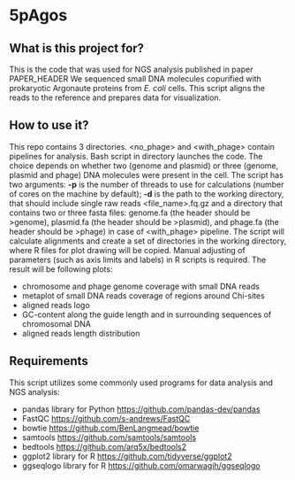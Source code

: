 # 5pAgos

## What is this project for?
This is the code that was used for NGS analysis published in paper PAPER_HEADER
We sequenced small DNA molecules copurified with prokaryotic Argonaute proteins from *E. coli* cells.
This script aligns the reads to the reference and prepares data for visualization.

## How to use it?
This repo contains 3 directories. <no_phage> and <with_phage> contain pipelines for analysis. Bash script in <pipeline> directory launches the code. The choice depends on whether two (genome and plasmid) or three (genome, plasmid and phage) DNA molecules were present in the cell. The script has two arguments:
  **-p** is the number of threads to use for calculations (number of cores on the machine by default);
  **-d** is the path to the working directory, that should include single raw reads <file_name>.fq.gz and a directory that contains two or three fasta files: genome.fa (the header should be >genome), plasmid.fa (the header should be >plasmid), and phage.fa (the header should be >phage) in case of <with_phage> pipeline.
The script will calculate alignments and create a set of directories in the working directory, where R files for plot drawing will be copied. Manual adjusting of parameters (such as axis limits and labels) in R scripts is required.
The result will be following plots:
- chromosome and phage genome coverage with small DNA reads
- metaplot of small DNA reads coverage of regions around Chi-sites
- aligned reads logo
- GC-content along the guide length and in surrounding sequences of chromosomal DNA
- aligned reads length distribution

## Requirements
This script utilizes some commonly used programs for data analysis and NGS analysis:
- pandas library for Python https://github.com/pandas-dev/pandas
- FastQC https://github.com/s-andrews/FastQC
- bowtie https://github.com/BenLangmead/bowtie
- samtools https://github.com/samtools/samtools
- bedtools https://github.com/arq5x/bedtools2
- ggplot2 library for R https://github.com/tidyverse/ggplot2
- ggseqlogo library for R https://github.com/omarwagih/ggseqlogo
